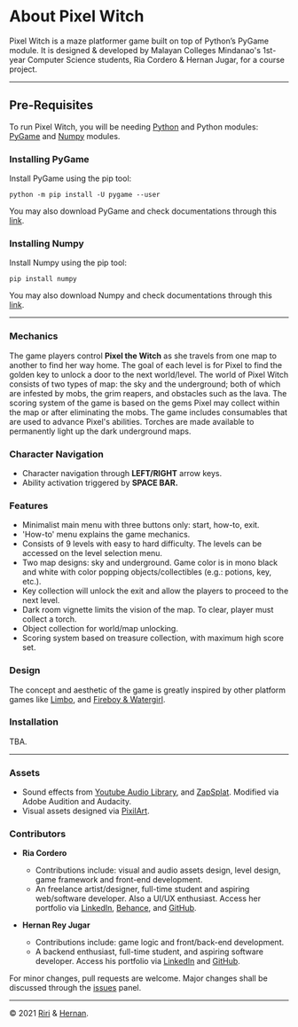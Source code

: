 # About Pixel Witch

Pixel Witch is a maze platformer game built on top of Python’s PyGame module. It is designed & developed by Malayan Colleges Mindanao's 1st-year Computer Science students, Ria Cordero & Hernan Jugar, for a course project. 

---

## Pre-Requisites

To run Pixel Witch, you will be needing [Python](https://www.python.org/) and Python modules: [PyGame](https://www.pygame.org/) and [Numpy](https://numpy.org/) modules.

### Installing PyGame
Install PyGame using the pip tool:

   ```
   python -m pip install -U pygame --user
   ```
    
You may also download PyGame and check documentations through this [link](https://www.pygame.org/download.shtml).


### Installing Numpy
Install Numpy using the pip tool:

  ```
  pip install numpy
  ```
  
You may also download Numpy and check documentations through this [link](https://numpy.org/install/).

---

### Mechanics
The game players control  **Pixel the Witch** as she travels from one map to another to find her way home. The goal of each level is for Pixel to find the golden key to unlock a door to the next world/level. The world of Pixel Witch consists of two types of map: the sky and the underground; both of which are infested by mobs, the grim reapers, and obstacles such as the lava. The scoring system of the game is based on the gems Pixel may collect within the map or after eliminating the mobs. The game includes consumables that are used to advance Pixel's abilities. Torches are made available to permanently light up the dark underground maps.

### Character Navigation
- Character navigation through **LEFT/RIGHT** arrow keys.
- Ability activation triggered by **SPACE BAR.** 

### Features
- Minimalist main menu with three buttons only: start, how-to, exit.
- 'How-to' menu explains the game mechanics.
- Consists of 9 levels with easy to hard difficulty. The levels can be accessed on the level selection menu.
- Two map designs: sky and underground. Game color is in mono black and white with color popping objects/collectibles (e.g.: potions, key, etc.).
- Key collection will unlock the exit and allow the players to proceed to the next level.
- Dark room vignette limits the vision of the map. To clear, player must collect a torch.
- Object collection for world/map unlocking.
- Scoring system based on treasure collection, with maximum high score set.

### Design
The concept and aesthetic of the game is greatly inspired by other platform games like [Limbo](https://store.steampowered.com/app/48000/LIMBO/), and [Fireboy & Watergirl](https://play.google.com/store/apps/details?id=com.myappz.firegirlWaterboy&hl=en_US&gl=US).

### Installation
TBA.

---

### Assets
- Sound effects from [Youtube Audio Library](https://studio.youtube.com/channel/UCDJfE_mJSOztzsQwczVL1_g/music), and [ZapSplat](https://www.zapsplat.com/). Modified via Adobe Audition and Audacity.
- Visual assets designed via [PixilArt](https://www.pixilart.com/draw).

### Contributors
- **Ria Cordero**
  - Contributions include: visual and audio assets design, level design, game framework and front-end development.
  - An freelance artist/designer, full-time student and aspiring web/software developer. Also a UI/UX enthusiast. Access her portfolio via [LinkedIn](https://www.linkedin.com/in/riritheartist/), [Behance](https://www.behance.net/riritheartist), and [GitHub](https://github.com/riaacordero).

- **Hernan Rey Jugar**
  - Contributions include: game logic and front/back-end development.
  - A backend enthusiast, full-time student, and aspiring software developer. Access his portfolio via [LinkedIn](https://www.linkedin.com/in/hernanjugar/) and [GitHub](https://github.com/hrjugar).


For minor changes, pull requests are welcome. Major changes shall be discussed through the [issues](https://github.com/riaacordero/Pixel-Witch/issues) panel.

---
  
© 2021 [Riri](https://github.com/riaacordero) & [Hernan](https://github.com/hrjugar).
